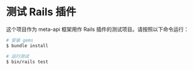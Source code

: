 # 测试 Rails 插件

这个项目作为 meta-api 框架用作 Rails 插件的测试项目。请按照以下命令运行：

```bash
# 安装 gems
$ bundle install

# 运行测试
$ bin/rails test
```
